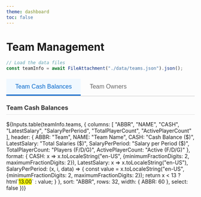 ```yaml
---
theme: dashboard
toc: false
---
```


# Team Management

```js
// Load the data files
const teamInfo = await FileAttachment("./data/teams.json").json();
```
<div class="tabs">
  <div class="tab-buttons">
    <button class="tab-button active" onclick="showTab('cash-tab', this)">Team Cash Balances</button>
    <button class="tab-button" onclick="showTab('owner-tab', this)">Team Owners</button>
  </div>
  
  <div id="cash-tab" class="tab-content active">
    <h3>Team Cash Balances</h3>
    ${Inputs.table(teamInfo.teams, {
      columns: [
        "ABBR",
        "NAME", 
        "CASH",
        "LatestSalary",
        "SalaryPerPeriod",
        "TotalPlayerCount",
        "ActivePlayerCount"
      ],
      header: {
        ABBR: "Team",
        NAME: "Team Name",
        CASH: "Cash Balance ($)",
        LatestSalary: "Total Salaries ($)",
        SalaryPerPeriod: "Salary per Period ($)",
        TotalPlayerCount: "Players (F/D/G)",
        ActivePlayerCount: "Active (F/D/G)"
      },
      format: {
        CASH: x => x.toLocaleString("en-US", {minimumFractionDigits: 2, maximumFractionDigits: 2}),
        LatestSalary: x => x.toLocaleString("en-US"),
        SalaryPerPeriod: (x, i, data) => {
          const value = x.toLocaleString("en-US", {minimumFractionDigits: 2, maximumFractionDigits: 2});
          return x < 13 ? html`<span style="background-color: yellow;">13.00</span>` : value;
        }
      },
      sort: "ABBR",
      rows: 32,
      width: {
        ABBR: 60
      },
      select: false
    })}
  </div>
  
  <div id="owner-tab" class="tab-content">
    <h3>Team Ownership Information</h3>
    ${Inputs.table(teamInfo.teams, {
      columns: [
        "ABBR",
        "NAME",
        "OWNER",
        "EMAIL",
        "LOCATION"
      ],
      header: {
        ABBR: "Team",
        NAME: "Team Name",
        OWNER: "Owner",
        EMAIL: "Email",
        LOCATION: "Location"
      },
      sort: "NAME",
      rows: 32,
      width: {
        ABBR: 60
      },
      select: false
    })}
  </div>
</div>

<script>
// JavaScript function to handle tab switching
window.showTab = function(tabId, buttonElement) {
  // Hide all tab contents
  document.querySelectorAll('.tab-content').forEach(tab => {
    tab.classList.remove('active');
  });
  
  // Remove active class from all buttons
  document.querySelectorAll('.tab-button').forEach(button => {
    button.classList.remove('active');
  });
  
  // Show the selected tab and mark button as active
  const targetTab = document.getElementById(tabId);
  if (targetTab) {
    targetTab.classList.add('active');
  }
  if (buttonElement) {
    buttonElement.classList.add('active');
  }
}
</script>

<style>
.tabs {
  margin: 20px 0;
}

.tab-buttons {
  display: flex;
  border-bottom: 2px solid #e0e0e0;
  margin-bottom: 20px;
}

.tab-button {
  background: none;
  border: none;
  padding: 12px 24px;
  cursor: pointer;
  font-size: 16px;
  font-weight: 500;
  color: #666;
  border-bottom: 3px solid transparent;
  transition: all 0.2s ease;
}

.tab-button:hover {
  color: #333;
  background-color: #f5f5f5;
}

.tab-button.active {
  color: #0066cc;
  border-bottom-color: #0066cc;
  background-color: #f0f8ff;
}

.tab-content {
  display: none;
}

.tab-content.active {
  display: block;
}

.tab-content h3 {
  margin-top: 0;
  color: #333;
  border-bottom: 1px solid #e0e0e0;
  padding-bottom: 8px;
}
</style>
